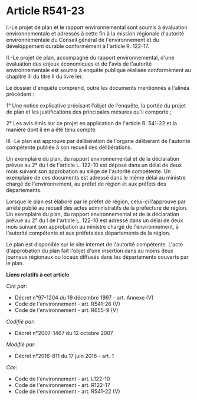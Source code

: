 # Article R541-23

I.-Le projet de plan et le rapport environnemental sont soumis à évaluation environnementale et adressés à cette fin à la
mission régionale d'autorité environnementale du Conseil général de l'environnement et du développement durable conformément
à l'article R. 122-17. 

II.-Le projet de plan, accompagné du rapport environnemental, d'une évaluation des enjeux économiques et de l'avis de
l'autorité environnementale est soumis à enquête publique réalisée conformément au chapitre III du titre II du livre Ier. 

Le dossier d'enquête comprend, outre les documents mentionnés à l'alinéa précédent : 

1° Une notice explicative précisant l'objet de l'enquête, la portée du projet de plan et les justifications des principales
mesures qu'il comporte ; 

2° Les avis émis sur ce projet en application de l'article R. 541-22 et la manière dont il en a été tenu compte. 

III.-Le plan est approuvé par délibération de l'organe délibérant de l'autorité compétente publiée à son recueil des
délibérations. 

Un exemplaire du plan, du rapport environnemental et de la déclaration prévue au 2° du I de l'article L. 122-10 est déposé
dans un délai de deux mois suivant son approbation au siège de l'autorité compétente. Un exemplaire de ces documents est
adressé dans le même délai au ministre chargé de l'environnement, au préfet de région et aux préfets des départements. 

Lorsque le plan est élaboré par le préfet de région, celui-ci l'approuve par arrêté publié au recueil des actes
administratifs de la préfecture de région. Un exemplaire du plan, du rapport environnemental et de la déclaration prévue au
2° du I de l'article L. 122-10 est adressé dans un délai de deux mois suivant son approbation au ministre chargé de
l'environnement, à l'autorité compétente et aux préfets des départements de la région. 

Le plan est disponible sur le site internet de l'autorité compétente. L'acte d'approbation du plan fait l'objet d'une
insertion dans au moins deux journaux régionaux ou locaux diffusés dans les départements couverts par le plan.

**Liens relatifs à cet article**

_Cité par_:

  - Décret n°97-1204 du 19 décembre 1997 - art. Annexe (V)
  - Code de l'environnement - art. R541-26 (V)
  - Code de l'environnement - art. R655-9 (V)

_Codifié par_:

  - Décret n°2007-1467 du 12 octobre 2007

_Modifié par_:

  - Décret n°2016-811 du 17 juin 2016 - art. 1

_Cite_:

  - Code de l'environnement - art. L122-10
  - Code de l'environnement - art. R122-17
  - Code de l'environnement - art. R541-22 (V)
